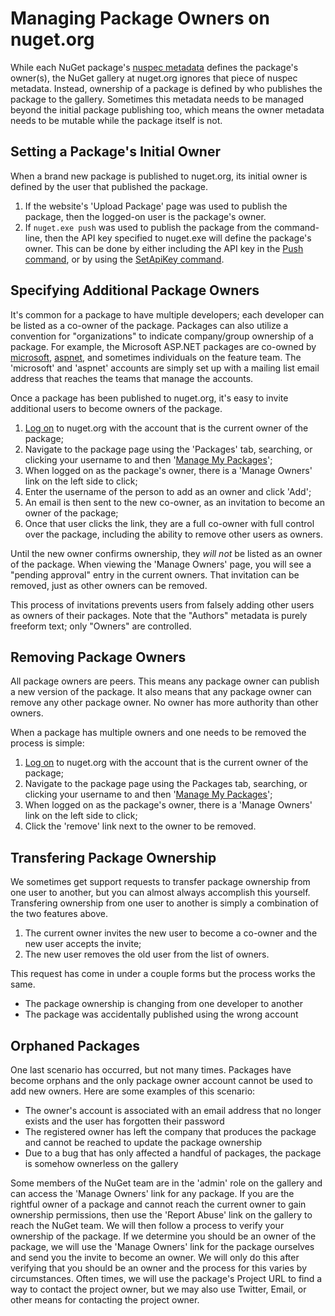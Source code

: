 # Managing Package Owners on nuget.org

While each NuGet package's [nuspec metadata](../Reference/Nuspec-Reference) defines the package's owner(s), the NuGet gallery at nuget.org ignores that piece of nuspec metadata.  Instead, ownership of a package is defined by who publishes the package to the gallery.  Sometimes this metadata needs to be managed beyond the initial package publishing too, which means the owner metadata needs to be mutable while the package itself is not.

## Setting a Package's Initial Owner ##
When a brand new package is published to nuget.org, its initial owner is defined by the user that published the package.

1. If the website's 'Upload Package' page was used to publish the package, then the logged-on user is the package's owner.
2. If `nuget.exe push` was used to publish the package from the command-line, then the API key specified to nuget.exe will define the package's owner.  This can be done by either including the API key in the [Push command](../Reference/Command-Line-Reference#Push_Command), or by using the [SetApiKey command](../Reference/Command-Line-Reference#Setapikey_Command).

## Specifying Additional Package Owners ##
It's common for a package to have multiple developers; each developer can be listed as a co-owner of the package.  Packages can also utilize a convention for "organizations" to indicate company/group ownership of a package.  For example, the Microsoft ASP.NET packages are co-owned by [microsoft](http://nuget.org/profiles/microsoft), [aspnet](http://nuget.org/profiles/aspnet), and sometimes individuals on the feature team.  The 'microsoft' and 'aspnet' accounts are simply set up with a mailing list email address that reaches the teams that manage the accounts.

Once a package has been published to nuget.org, it's easy to invite additional users to become owners of the package.

1. [Log on](https://nuget.org/users/account/LogOn) to nuget.org with the account that is the current owner of the package;
2. Navigate to the package page using the 'Packages' tab, searching, or clicking your username to and then '[Manage My Packages](https://nuget.org/account/Packages)';
3. When logged on as the package's owner, there is a 'Manage Owners' link on the left side to click;
4. Enter the username of the person to add as an owner and click 'Add';
5. An email is then sent to the new co-owner, as an invitation to become an owner of the package;
6. Once that user clicks the link, they are a full co-owner with full control over the package, including the ability to remove other users as owners.

Until the new owner confirms ownership, they *will not* be listed as an owner of the package.  When viewing the 'Manage Owners' page, you will see a "pending approval" entry in the current owners.  That invitation can be removed, just as other owners can be removed.

This process of invitations prevents users from falsely adding other users as owners of their packages.  Note that the "Authors" metadata is purely freeform text; only "Owners" are controlled.

## Removing Package Owners ##
All package owners are peers.  This means any package owner can publish a new version of the package.  It also means that any package owner can remove any other package owner.  No owner has more authority than other owners.

When a package has multiple owners and one needs to be removed the process is simple:

1. [Log on](https://nuget.org/users/account/LogOn) to nuget.org with the account that is the current owner of the package;
2. Navigate to the package page using the Packages tab, searching, or clicking your username to and then '[Manage My Packages](https://nuget.org/account/Packages)';
3. When logged on as the package's owner, there is a 'Manage Owners' link on the left side to click;
4. Click the 'remove' link next to the owner to be removed.

## Transfering Package Ownership ##
We sometimes get support requests to transfer package ownership from one user to another, but you can almost always accomplish this yourself.  Transfering ownership from one user to another is simply a combination of the two features above.

1. The current owner invites the new user to become a co-owner and the new user accepts the invite;
2. The new user removes the old user from the list of owners.

This request has come in under a couple forms but the process works the same.

* The package ownership is changing from one developer to another
* The package was accidentally published using the wrong account

## Orphaned Packages ##
One last scenario has occurred, but not many times.  Packages have become orphans and the only package owner account cannot be used to add new owners.  Here are some examples of this scenario:

* The owner's account is associated with an email address that no longer exists and the user has forgotten their password
* The registered owner has left the company that produces the package and cannot be reached to update the package ownership
* Due to a bug that has only affected a handful of packages, the package is somehow ownerless on the gallery

Some members of the NuGet team are in the 'admin' role on the gallery and can access the 'Manage Owners' link for any package.  If you are the rightful owner of a package and cannot reach the current owner to gain ownership permissions, then use the 'Report Abuse' link on the gallery to reach the NuGet team.  We will then follow a process to verify your ownership of the package.  If we determine you should be an owner of the package, we will use the 'Manage Owners' link for the package ourselves and send you the invite to become an owner.  We will only do this after verifying that you should be an owner and the process for this varies by circumstances.  Often times, we will use the package's Project URL to find a way to contact the project owner, but we may also use Twitter, Email, or other means for contacting the project owner.